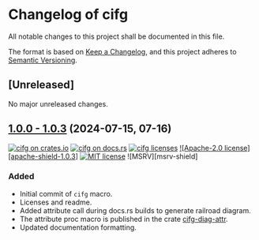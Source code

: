 # Changelog of cifg

All notable changes to this project shall be documented in this file.

The format is based on [Keep a Changelog](https://keepachangelog.com/en/1.0.0/),
and this project adheres to [Semantic Versioning](https://semver.org/spec/v2.0.0.html).

## [Unreleased]

No major unreleased changes.

## [1.0.0 - 1.0.3][v1.0.3] (2024-07-15, 07-16)

[![cifg on crates.io][crates-shield-1.0.3]][crates-url-1.0.3]
[![cifg on docs.rs][docs-shield-1.0.3]][docs-url-1.0.3]
[![cifg licenses][license-shield-1.0.3]][license-url-1.0.3]
[![Apache-2.0 license][apache-shield-1.0.3]][appache-url-1.0.3]
[![MIT license][mit-shield-1.0.3]][mit-url-1.0.3]
![MSRV][msrv-shield]

[v1.0.3]: https://github.com/Probably-Yes-Software-LLC/cifg/tree/v1.0.3
[crates-shield-1.0.3]: https://img.shields.io/badge/crates.io-1.0.3-blue
[crates-url-1.0.3]: https://crates.io/crates/cifg/1.0.3
[docs-shield-1.0.3]: https://img.shields.io/docsrs/cifg/1.0.3
[docs-url-1.0.3]: https://docs.rs/cifg/1.0.3
[license-shield-1.0.3]: https://img.shields.io/crates/l/cifg/1.0.3?color=rebeccapurple
[license-url-1.0.3]: https://github.com/Probably-Yes-Software-LLC/cifg/blob/v1.0.3/README.md#license
[appache-shield-1.0.3]: https://img.shields.io/badge/Apache--2.0-rebeccapurple
[appache-url-1.0.3]: https://github.com/Probably-Yes-Software-LLC/cifg/blob/v1.0.3/LICENSE-APACHE
[mit-shield-1.0.3]: https://img.shields.io/badge/MIT-rebeccapurple
[mit-url-1.0.3]: https://github.com/Probably-Yes-Software-LLC/cifg/blob/v1.0.3/LICENSE-MIT

### Added
* Initial commit of `cifg` macro.
* Licenses and readme.
* Added attribute call during docs.rs builds to generate railroad diagram.
* The attribute proc macro is published in the crate [cifg-diag-attr][attr-crates-io].
* Updated documentation formatting.

[attr-crates-io]: https://crates.io/crates/cifg-diag-attr
